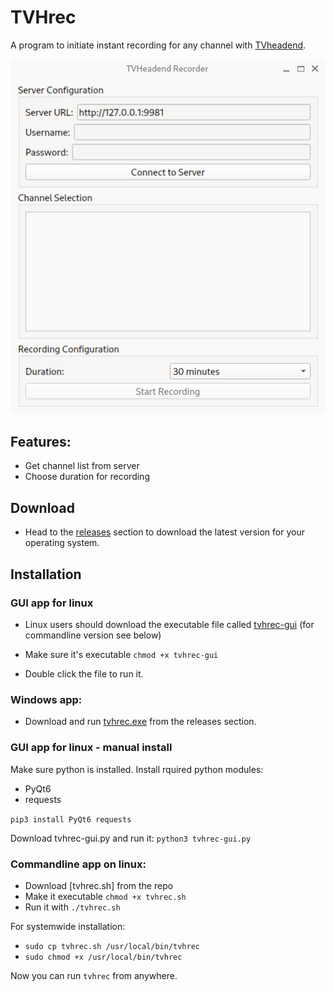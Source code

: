 # TVHrec
A program to initiate instant recording for any channel with [TVheadend](https://tvheadend.org).

![TVHrec screenshot](screenshot.png)

## Features: 
- Get channel list from server
- Choose duration for recording

## Download
- Head to the [releases](https://github.com/mfat/TVHrec/releases/) section to download the latest version for your operating system.

## Installation

### GUI app for linux
- Linux users should download the executable file called [tvhrec-gui](https://github.com/mfat/TVHrec/releases/latest/download/tvhrec-gui) (for commandline version see below)

- Make sure it's executable `chmod +x tvhrec-gui`

- Double click the file to run it.

### Windows app:
- Download and run [tvhrec.exe](https://github.com/mfat/TVHrec/releases/latest/download/tvhrec.exe) from the releases section.


### GUI app for linux - manual install
Make sure python is installed.
Install rquired python modules:

- PyQt6
- requests

`pip3 install PyQt6 requests`

Download tvhrec-gui.py and run it:
`python3 tvhrec-gui.py`

### Commandline app on linux:
- Download [tvhrec.sh] from the repo
- Make it executable `chmod +x tvhrec.sh`
- Run it with `./tvhrec.sh`

For systemwide installation:

- `sudo cp tvhrec.sh /usr/local/bin/tvhrec`
- `sudo chmod +x /usr/local/bin/tvhrec`

Now you can run `tvhrec` from anywhere.




